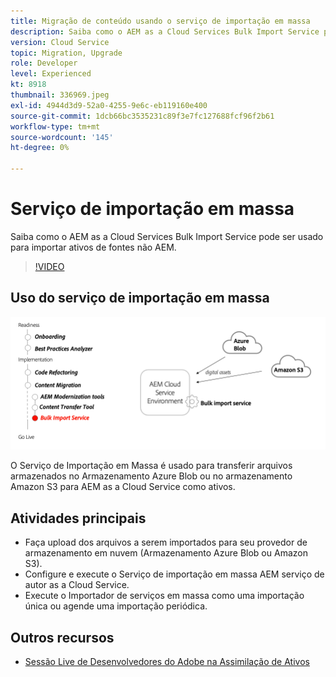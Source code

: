 ```yaml
---
title: Migração de conteúdo usando o serviço de importação em massa
description: Saiba como o AEM as a Cloud Services Bulk Import Service pode ser usado para importar ativos de fontes não AEM.
version: Cloud Service
topic: Migration, Upgrade
role: Developer
level: Experienced
kt: 8918
thumbnail: 336969.jpeg
exl-id: 4944d3d9-52a0-4255-9e6c-eb119160e400
source-git-commit: 1dcb66bc3535231c89f3e7fc127688fcf96f2b61
workflow-type: tm+mt
source-wordcount: '145'
ht-degree: 0%

---
```


# Serviço de importação em massa

Saiba como o AEM as a Cloud Services Bulk Import Service pode ser usado para importar ativos de fontes não AEM.

>[!VIDEO](https://video.tv.adobe.com/v/336969/?quality=12&learn=on)

## Uso do serviço de importação em massa

![Ciclo de vida do Serviço de Importação em Massa](../assets/bulk-import-service.png)

O Serviço de Importação em Massa é usado para transferir arquivos armazenados no Armazenamento Azure Blob ou no armazenamento Amazon S3 para AEM as a Cloud Service como ativos.

## Atividades principais

+ Faça upload dos arquivos a serem importados para seu provedor de armazenamento em nuvem (Armazenamento Azure Blob ou Amazon S3).
+ Configure e execute o Serviço de importação em massa AEM serviço de autor as a Cloud Service.
+ Execute o Importador de serviços em massa como uma importação única ou agende uma importação periódica.

## Outros recursos

+ [Sessão Live de Desenvolvedores do Adobe na Assimilação de Ativos](https://experienceleague.adobe.com/docs/adobe-developers-live-events/events/2021/feb2021/asset-bulk-ingestion.html?lang=en)

